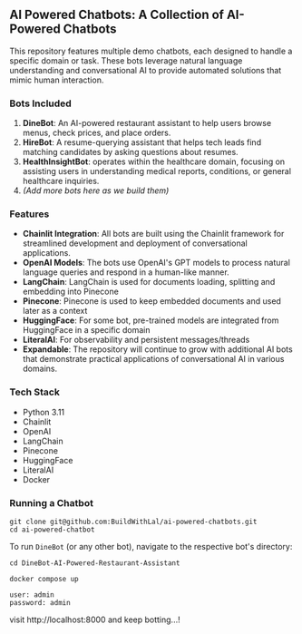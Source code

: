 ## AI Powered Chatbots: A Collection of AI-Powered Chatbots

This repository features multiple demo chatbots, each designed to handle a specific domain or task. These bots leverage natural language understanding and conversational AI to provide automated solutions that mimic human interaction.

### Bots Included
1. **DineBot**: An AI-powered restaurant assistant to help users browse menus, check prices, and place orders.
2. **HireBot**: A resume-querying assistant that helps tech leads find matching candidates by asking questions about resumes.
3. **HealthInsightBot**: operates within the healthcare domain, focusing on assisting users in understanding medical reports, conditions, or general healthcare inquiries.
3. _(Add more bots here as we build them)_

### Features
- **Chainlit Integration**: All bots are built using the Chainlit framework for streamlined development and deployment of conversational applications.
- **OpenAI Models**: The bots use OpenAI's GPT models to process natural language queries and respond in a human-like manner.
- **LangChain**: LangChain is used for documents loading, splitting and embedding into Pinecone
- **Pinecone**: Pinecone is used to keep embedded documents and used later as a context
- **HuggingFace**: For some bot, pre-trained models are integrated from HuggingFace in a specific domain
- **LiteralAI**: For observability and persistent messages/threads
- **Expandable**: The repository will continue to grow with additional AI bots that demonstrate practical applications of conversational AI in various domains.
  

### Tech Stack
- Python 3.11
- Chainlit
- OpenAI
- LangChain
- Pinecone
- HuggingFace
- LiteralAI
- Docker

### Running a Chatbot

```
git clone git@github.com:BuildWithLal/ai-powered-chatbots.git
cd ai-powered-chatbot
```

To run `DineBot` (or any other bot), navigate to the respective bot's directory:

```
cd DineBot-AI-Powered-Restaurant-Assistant
```

```
docker compose up
```

```
user: admin
password: admin
```

visit http://localhost:8000 and keep botting...!
